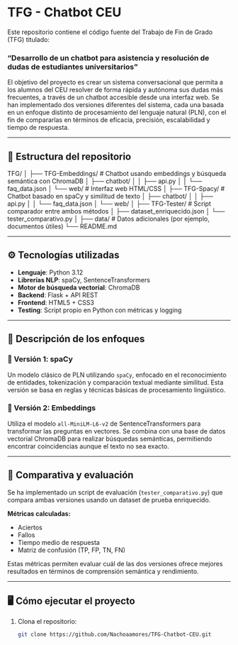 # TFG - Chatbot CEU

Este repositorio contiene el código fuente del Trabajo de Fin de Grado (TFG) titulado:

### “Desarrollo de un chatbot para asistencia y resolución de dudas de estudiantes universitarios”

El objetivo del proyecto es crear un sistema conversacional que permita a los alumnos del CEU resolver de forma rápida y autónoma sus dudas más frecuentes, a través de un chatbot accesible desde una interfaz web. Se han implementado dos versiones diferentes del sistema, cada una basada en un enfoque distinto de procesamiento del lenguaje natural (PLN), con el fin de compararlas en términos de eficacia, precisión, escalabilidad y tiempo de respuesta.

---

## 📁 Estructura del repositorio

TFG/
│
├── TFG-Embeddings/ # Chatbot usando embeddings y búsqueda semántica con ChromaDB
│ ├── chatbot/
│ │ ├── api.py
│ │ └── faq_data.json
│ └── web/ # Interfaz web HTML/CSS
│
├── TFG-Spacy/ # Chatbot basado en spaCy y similitud de texto
│ ├── chatbot/
│ │ ├── api.py
│ │ └── faq_data.json
│ └── web/
│
├── TFG-Tester/ # Script comparador entre ambos métodos
│ ├── dataset_enriquecido.json
│ └── tester_comparativo.py
│
├── data/ # Datos adicionales (por ejemplo, documentos útiles)
└── README.md

---

## ⚙️ Tecnologías utilizadas

- **Lenguaje**: Python 3.12
- **Librerías NLP**: spaCy, SentenceTransformers
- **Motor de búsqueda vectorial**: ChromaDB
- **Backend**: Flask + API REST
- **Frontend**: HTML5 + CSS3
- **Testing**: Script propio en Python con métricas y logging

---

## 🧠 Descripción de los enfoques

### 🔹 Versión 1: spaCy
Un modelo clásico de PLN utilizando `spaCy`, enfocado en el reconocimiento de entidades, tokenización y comparación textual mediante similitud. Esta versión se basa en reglas y técnicas básicas de procesamiento lingüístico.

### 🔸 Versión 2: Embeddings
Utiliza el modelo `all-MiniLM-L6-v2` de SentenceTransformers para transformar las preguntas en vectores. Se combina con una base de datos vectorial ChromaDB para realizar búsquedas semánticas, permitiendo encontrar coincidencias aunque el texto no sea exacto.

---

## 🧪 Comparativa y evaluación

Se ha implementado un script de evaluación (`tester_comparativo.py`) que compara ambas versiones usando un dataset de prueba enriquecido.

**Métricas calculadas:**
- Aciertos
- Fallos
- Tiempo medio de respuesta
- Matriz de confusión (TP, FP, TN, FN)

Estas métricas permiten evaluar cuál de las dos versiones ofrece mejores resultados en términos de comprensión semántica y rendimiento.

---

## 🖥️ Cómo ejecutar el proyecto

1. Clona el repositorio:
   ```bash
   git clone https://github.com/Nachoaamores/TFG-Chatbot-CEU.git

